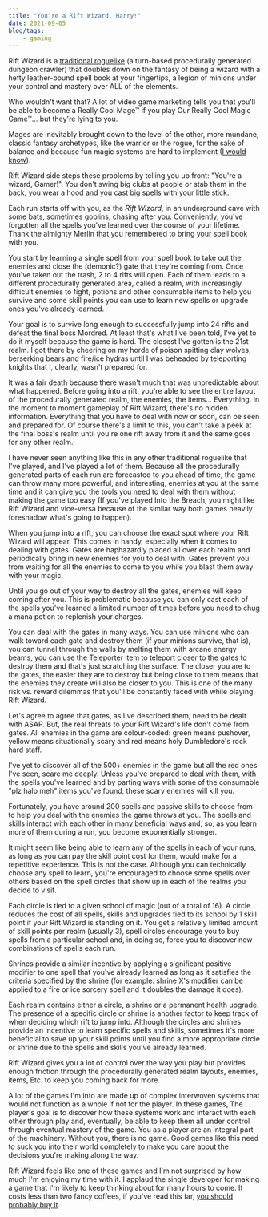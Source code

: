 ```yaml
---
title: "You're a Rift Wizard, Harry!"
date: 2021-09-05
blog/tags:
    - gaming
---
```

Rift Wizard is a [traditional roguelike](http://roguebasin.com/index.php/What_a_roguelike_is) (a turn-based procedurally generated dungeon crawler) that doubles down on the fantasy of being a wizard with a hefty leather-bound spell book at your fingertips, a legion of minions under your control and mastery over ALL of the elements.

Who wouldn't want that? A lot of video game marketing tells you that you'll be able to become a Really Cool Mage™ if you play Our Really Cool Magic Game™... but they're lying to you.

Mages are inevitably brought down to the level of the other, more mundane, classic fantasy archetypes, like the warrior or the rogue, for the sake of balance and because fun magic systems are hard to implement ([I would know](/projects/2017-05-18/)).

Rift Wizard side steps these problems by telling you up front: "You're a wizard, Gamer!". You don't swing big clubs at people or stab them in the back, you wear a hood and you cast big spells with your little stick.

Each run starts off with you, as the _Rift Wizard_, in an underground cave with some bats, sometimes goblins, chasing after you. Conveniently, you've forgotten all the spells you've learned over the course of your lifetime. Thank the almighty Merlin that you remembered to bring your spell book with you.

You start by learning a single spell from your spell book to take out the enemies and close the (demonic?) gate that they're coming from. Once you've taken out the trash, 2 to 4 rifts will open. Each of them leads to a different procedurally generated area, called a realm, with increasingly difficult enemies to fight, potions and other consumable items to help you survive and some skill points you can use to learn new spells or upgrade ones you've already learned.

Your goal is to survive long enough to successfully jump into 24 rifts and defeat the final boss Mordred. At least that's what I've been told, I've yet to do it myself because the game is hard. The closest I've gotten is the 21st realm. I got there by cheering on my horde of poison spitting clay wolves, berserking bears and fire/ice hydras until I was beheaded by teleporting knights that I, clearly, wasn't prepared for.

It was a fair death because there wasn't much that was unpredictable about what happened. Before going into a rift, you're able to see the entire layout of the procedurally generated realm, the enemies, the items… Everything. In the moment to moment gameplay of Rift Wizard, there's no hidden information. Everything that you have to deal with now or soon, can be seen and prepared for. Of course there's a limit to this, you can't take a peek at the final boss's realm until you're one rift away from it and the same goes for any other realm.

I have never seen anything like this in any other traditional roguelike that I've played, and I've played a lot of them. Because all the procedurally generated parts of each run are forecasted to you ahead of time, the game can throw many more powerful, and interesting, enemies at you at the same time and it can give you the tools you need to deal with them without making the game too easy (If you've played Into the Breach, you might like Rift Wizard and vice-versa because of the similar way both games heavily foreshadow what's going to happen).

When you jump into a rift, you can choose the exact spot where your Rift Wizard will appear. This comes in handy, especially when it comes to dealing with gates. Gates are haphazardly placed all over each realm and periodically bring in new enemies for you to deal with. Gates prevent you from waiting for all the enemies to come to you while you blast them away with your magic.

Until you go out of your way to destroy all the gates, enemies will keep coming after you. This is problematic because you can only cast each of the spells you've learned a limited number of times before you need to chug a mana potion to replenish your charges.

You can deal with the gates in many ways. You can use minions who can walk toward each gate and destroy them (if your minions survive, that is), you can tunnel through the walls by melting them with arcane energy beams, you can use the Teleporter item to teleport closer to the gates to destroy them and that's just scratching the surface. The closer you are to the gates, the easier they are to destroy but being close to them means that the enemies they create will also be closer to you. This is one of the many risk vs. reward dilemmas that you'll be constantly faced with while playing Rift Wizard.

Let's agree to agree that gates, as I've described them, need to be dealt with ASAP. But, the real threats to your Rift Wizard's life don't come from gates. All enemies in the game are colour-coded: green means pushover, yellow means situationally scary and red means holy Dumbledore's rock hard staff.

I've yet to discover all of the 500+ enemies in the game but all the red ones I've seen, scare me deeply. Unless you've prepared to deal with them, with the spells you've learned and by parting ways with some of the consumable "plz halp meh" items you've found, these scary enemies will kill you.

Fortunately, you have around 200 spells and passive skills to choose from to help you deal with the enemies the game throws at you. The spells and skills interact with each other in many beneficial ways and, so, as you learn more of them during a run, you become exponentially stronger.

It might seem like being able to learn any of the spells in each of your runs, as long as you can pay the skill point cost for them, would make for a repetitive experience. This is not the case. Although you can technically choose any spell to learn, you're encouraged to choose some spells over others based on the spell circles that show up in each of the realms you decide to visit.

Each circle is tied to a given school of magic (out of a total of 16). A circle reduces the cost of all spells, skills and upgrades tied to its school by 1 skill point if your Rift Wizard is standing on it. You get a relatively limited amount of skill points per realm (usually 3), spell circles encourage you to buy spells from a particular school and, in doing so, force you to discover new combinations of spells each run.

Shrines provide a similar incentive by applying a significant positive modifier to one spell that you've already learned as long as it satisfies the criteria specified by the shrine (for example: shrine X's modifier can be applied to a fire or ice sorcery spell and it doubles the damage it does).

Each realm contains either a circle, a shrine or a permanent health upgrade. The presence of a specific circle or shrine is another factor to keep track of when deciding which rift to jump into. Although the circles and shrines provide an incentive to learn specific spells and skills, sometimes it's more beneficial to save up your skill points until you find a more appropriate circle or shrine due to the spells and skills you've already learned.

Rift Wizard gives you a lot of control over the way you play but provides enough friction through the procedurally generated realm layouts, enemies, items, Etc. to keep you coming back for more.

A lot of the games I'm into are made up of complex interwoven systems that would not function as a whole if not for the player. In these games, The player's goal is to discover how these systems work and interact with each other through play and, eventually, be able to keep them all under control through eventual mastery of the game. You as a player are an integral part of the machinery. Without you, there is no game. Good games like this need to suck you into their world completely to make you care about the decisions you're making along the way.

Rift Wizard feels like one of these games and I'm not surprised by how much I'm enjoying my time with it. I applaud the single developer for making a game that I'm likely to keep thinking about for many hours to come. It costs less than two fancy coffees, if you've read this far, [you should probably buy it](https://store.steampowered.com/app/1271280/Rift_Wizard/).
